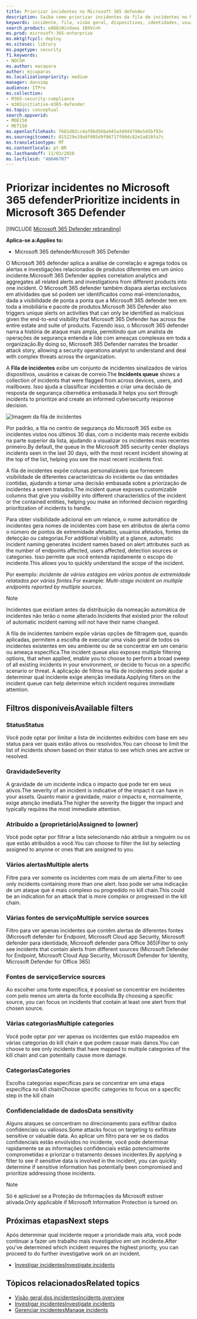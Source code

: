 ```yaml
---
title: Priorizar incidentes no Microsoft 365 defender
description: Saiba como priorizar incidentes da fila de incidentes no Microsoft 365 defender
keywords: incidente, fila, visão geral, dispositivos, identidades, usuários, caixa de correio, email, incidentes
search.product: eADQiWindows 10XVcnh
ms.prod: microsoft-365-enterprise
ms.mktglfcycl: deploy
ms.sitesec: library
ms.pagetype: security
f1.keywords:
- NOCSH
ms.author: macapara
author: mjcaparas
ms.localizationpriority: medium
manager: dansimp
audience: ITPro
ms.collection:
- M365-security-compliance
- m365initiative-m365-defender
ms.topic: conceptual
search.appverid:
- MOE150
- MET150
ms.openlocfilehash: f681d02cc4af8bd56ba945a3d944798e545bf93c
ms.sourcegitcommit: 815229e39a0f905d9f06717f00dc82e2a028fa7c
ms.translationtype: MT
ms.contentlocale: pt-BR
ms.lasthandoff: 11/03/2020
ms.locfileid: "48846707"
---
```

# <a name="prioritize-incidents-in-microsoft-365-defender"></a><span data-ttu-id="89311-104">Priorizar incidentes no Microsoft 365 defender</span><span class="sxs-lookup"><span data-stu-id="89311-104">Prioritize incidents in Microsoft 365 Defender</span></span>

[!INCLUDE [Microsoft 365 Defender rebranding](../includes/microsoft-defender.md)]


<span data-ttu-id="89311-105">**Aplica-se a:**</span><span class="sxs-lookup"><span data-stu-id="89311-105">**Applies to:**</span></span>
- <span data-ttu-id="89311-106">Microsoft 365 defender</span><span class="sxs-lookup"><span data-stu-id="89311-106">Microsoft 365 Defender</span></span>



<span data-ttu-id="89311-107">O Microsoft 365 defender aplica a análise de correlação e agrega todos os alertas e investigações relacionados de produtos diferentes em um único incidente.</span><span class="sxs-lookup"><span data-stu-id="89311-107">Microsoft 365 Defender applies correlation analytics and aggregates all related alerts and investigations from different products into one incident.</span></span> <span data-ttu-id="89311-108">O Microsoft 365 defender também dispara alertas exclusivos em atividades que só podem ser identificados como mal-intencionados, dada a visibilidade de ponta a ponta que a Microsoft 365 defender tem em toda a imobiliária e pacote de produtos.</span><span class="sxs-lookup"><span data-stu-id="89311-108">Microsoft 365 Defender also triggers unique alerts on activities that can only be identified as malicious given the end-to-end visibility that Microsoft 365 Defender has across the entire estate and suite of products.</span></span> <span data-ttu-id="89311-109">Fazendo isso, o Microsoft 365 defender narra a história de ataque mais ampla, permitindo que um analista de operações de segurança entenda e lide com ameaças complexas em toda a organização.</span><span class="sxs-lookup"><span data-stu-id="89311-109">By doing so, Microsoft 365 Defender narrates the broader attack story, allowing a security operations analyst to understand and deal with complex threats across the organization.</span></span>


<span data-ttu-id="89311-110">A **Fila de incidentes** exibe um conjunto de incidentes sinalizados de vários dispositivos, usuários e caixas de correio.</span><span class="sxs-lookup"><span data-stu-id="89311-110">The **Incidents queue** shows a collection of incidents that were flagged from across devices, users, and mailboxes.</span></span> <span data-ttu-id="89311-111">Isso ajuda a classificar incidentes e criar uma decisão de resposta de segurança cibernética embasada.</span><span class="sxs-lookup"><span data-stu-id="89311-111">It helps you sort through incidents to prioritize and create an informed cybersecurity response decision.</span></span>


![Imagem da fila de incidentes](../../media/incidents-queue.png) 

<span data-ttu-id="89311-113">Por padrão, a fila no centro de segurança do Microsoft 365 exibe os incidentes vistos nos últimos 30 dias, com o incidente mais recente exibido na parte superior da lista, ajudando a visualizar os incidentes mais recentes primeiro.</span><span class="sxs-lookup"><span data-stu-id="89311-113">By default, the queue in the Microsoft 365 security center displays incidents seen in the last 30 days, with the most recent incident showing at the top of the list, helping you see the most recent incidents first.</span></span>

<span data-ttu-id="89311-114">A fila de incidentes expõe colunas personalizáveis que fornecem visibilidade de diferentes características do incidente ou das entidades contidas, ajudando a tomar uma decisão embasada sobre a priorização de incidentes a serem tratados.</span><span class="sxs-lookup"><span data-stu-id="89311-114">The incident queue exposes customizable columns that give you visibility into different characteristics of the incident or the contained entities, helping you make an informed decision regarding prioritization of incidents to handle.</span></span>

<span data-ttu-id="89311-115">Para obter visibilidade adicional em um relance, o nome automático de incidentes gera nomes de incidentes com base em atributos de alerta como o número de pontos de extremidade afetados, usuários afetados, fontes de detecção ou categorias.</span><span class="sxs-lookup"><span data-stu-id="89311-115">For additional visibility at a glance, automatic incident naming generates incident names based on alert attributes such as the number of endpoints affected, users affected, detection sources or categories.</span></span> <span data-ttu-id="89311-116">Isso permite que você entenda rapidamente o escopo do incidente.</span><span class="sxs-lookup"><span data-stu-id="89311-116">This allows you to quickly understand the scope of the incident.</span></span>

<span data-ttu-id="89311-117">Por exemplo: *incidente de vários estágios em vários pontos de extremidade relatados por várias fontes.*</span><span class="sxs-lookup"><span data-stu-id="89311-117">For example: *Multi-stage incident on multiple endpoints reported by multiple sources.*</span></span>

> [!NOTE]
> <span data-ttu-id="89311-118">Incidentes que existiam antes da distribuição da nomeação automática de incidentes não terão o nome alterado.</span><span class="sxs-lookup"><span data-stu-id="89311-118">Incidents that existed prior the rollout of automatic incident naming will not have their name changed.</span></span>

<span data-ttu-id="89311-119">A fila de incidentes também expõe várias opções de filtragem que, quando aplicadas, permitem a escolha de executar uma visão geral de todos os incidentes existentes em seu ambiente ou de se concentrar em um cenário ou ameaça específica.</span><span class="sxs-lookup"><span data-stu-id="89311-119">The incident queue also exposes multiple filtering options, that when applied, enable you to choose to perform a broad sweep of all existing incidents in your environment, or decide to focus on a specific scenario or threat.</span></span> <span data-ttu-id="89311-120">A aplicação de filtros na fila de incidentes pode ajudar a determinar qual incidente exige atenção imediata.</span><span class="sxs-lookup"><span data-stu-id="89311-120">Applying filters on the incident queue can help determine which incident requires immediate attention.</span></span> 

## <a name="available-filters"></a><span data-ttu-id="89311-121">Filtros disponíveis</span><span class="sxs-lookup"><span data-stu-id="89311-121">Available filters</span></span>

### <a name="status"></a><span data-ttu-id="89311-122">Status</span><span class="sxs-lookup"><span data-stu-id="89311-122">Status</span></span>
<span data-ttu-id="89311-123">Você pode optar por limitar a lista de incidentes exibidos com base em seu status para ver quais estão ativos ou resolvidos.</span><span class="sxs-lookup"><span data-stu-id="89311-123">You can choose to limit the list of incidents shown based on their status to see which ones are active or resolved.</span></span>

### <a name="severity"></a><span data-ttu-id="89311-124">Gravidade</span><span class="sxs-lookup"><span data-stu-id="89311-124">Severity</span></span>
<span data-ttu-id="89311-125">A gravidade de um incidente indica o impacto que pode ter em seus ativos.</span><span class="sxs-lookup"><span data-stu-id="89311-125">The severity of an incident is indicative of the impact it can have in your assets.</span></span> <span data-ttu-id="89311-126">Quanto maior a gravidade, maior o impacto e, normalmente, exige atenção imediata.</span><span class="sxs-lookup"><span data-stu-id="89311-126">The higher the severity the bigger the impact and typically requires the most immediate attention.</span></span> 

### <a name="assigned-to-owner"></a><span data-ttu-id="89311-127">Atribuído a (proprietário)</span><span class="sxs-lookup"><span data-stu-id="89311-127">Assigned to (owner)</span></span>
<span data-ttu-id="89311-128">Você pode optar por filtrar a lista selecionando não atribuir a ninguém ou os que estão atribuídos a você.</span><span class="sxs-lookup"><span data-stu-id="89311-128">You can choose to filter the list by selecting assigned to anyone or ones that are assigned to you.</span></span>

### <a name="multiple-alerts"></a><span data-ttu-id="89311-129">Vários alertas</span><span class="sxs-lookup"><span data-stu-id="89311-129">Multiple alerts</span></span> 
<span data-ttu-id="89311-130">Filtre para ver somente os incidentes com mais de um alerta.</span><span class="sxs-lookup"><span data-stu-id="89311-130">Filter to see only incidents containing more than one alert.</span></span> <span data-ttu-id="89311-131">Isso pode ser uma indicação de um ataque que é mais complexo ou progredido no kill chain.</span><span class="sxs-lookup"><span data-stu-id="89311-131">This could be an indication for an attack that is more complex or progressed in the kill chain.</span></span> 


### <a name="multiple-service-sources"></a><span data-ttu-id="89311-132">Várias fontes de serviço</span><span class="sxs-lookup"><span data-stu-id="89311-132">Multiple service sources</span></span> 
<span data-ttu-id="89311-133">Filtro para ver apenas incidentes que contêm alertas de diferentes fontes (Microsoft defender for Endpoint, Microsoft Cloud app Security, Microsoft defender para identidade, Microsoft defender para Office 365)</span><span class="sxs-lookup"><span data-stu-id="89311-133">Filter to only see incidents that contain alerts from different sources (Microsoft Defender for Endpoint, Microsoft Cloud App Security, Microsoft Defender for Identity, Microsoft Defender for Office 365)</span></span>
### <a name="service-sources"></a><span data-ttu-id="89311-134">Fontes de serviço</span><span class="sxs-lookup"><span data-stu-id="89311-134">Service sources</span></span>
<span data-ttu-id="89311-135">Ao escolher uma fonte específica, é possível se concentrar em incidentes com pelo menos um alerta da fonte escolhida.</span><span class="sxs-lookup"><span data-stu-id="89311-135">By choosing a specific source, you can focus on incidents that contain at least one alert from that chosen source.</span></span> 

### <a name="multiple-categories"></a><span data-ttu-id="89311-136">Várias categorias</span><span class="sxs-lookup"><span data-stu-id="89311-136">Multiple categories</span></span> 
<span data-ttu-id="89311-137">Você pode optar por ver apenas os incidentes que estão mapeados em várias categorias do kill chain e que podem causar mais danos.</span><span class="sxs-lookup"><span data-stu-id="89311-137">You can choose to see only incidents that have mapped to multiple categories of the kill chain and can potentially cause more damage.</span></span> 

### <a name="categories"></a><span data-ttu-id="89311-138">Categorias</span><span class="sxs-lookup"><span data-stu-id="89311-138">Categories</span></span>
<span data-ttu-id="89311-139">Escolha categorias específicas para se concentrar em uma etapa específica no kill chain</span><span class="sxs-lookup"><span data-stu-id="89311-139">Choose specific categories to focus on a specific step in the kill chain</span></span>

### <a name="data-sensitivity"></a><span data-ttu-id="89311-140">Confidencialidade de dados</span><span class="sxs-lookup"><span data-stu-id="89311-140">Data sensitivity</span></span>
<span data-ttu-id="89311-141">Alguns ataques se concentram no direcionamento para exfiltrar dados confidenciais ou valiosos.</span><span class="sxs-lookup"><span data-stu-id="89311-141">Some attacks focus on targeting to exfiltrate sensitive or valuable data.</span></span> <span data-ttu-id="89311-142">Ao aplicar um filtro para ver se os dados confidenciais estão envolvidos no incidente, você pode determinar rapidamente se as informações confidenciais estão potencialmente comprometidas e priorizar o tratamento desses incidentes.</span><span class="sxs-lookup"><span data-stu-id="89311-142">By applying a filter to see if sensitive data is involved in the incident, you can quickly determine if sensitive information has potentially been compromised and prioritize addressing those incidents.</span></span>

>[!NOTE]
><span data-ttu-id="89311-143">Só é aplicável se a Proteção de Informações da Microsoft estiver ativada.</span><span class="sxs-lookup"><span data-stu-id="89311-143">Only applicable if Microsoft Information Protection is turned on.</span></span>


## <a name="next-steps"></a><span data-ttu-id="89311-144">Próximas etapas</span><span class="sxs-lookup"><span data-stu-id="89311-144">Next steps</span></span>
<span data-ttu-id="89311-145">Após determinar qual incidente requer a prioridade mais alta, você pode continuar a fazer um trabalho mais investigativo em um incidente.</span><span class="sxs-lookup"><span data-stu-id="89311-145">After you've determined which incident requires the highest priority, you can proceed to do further investigative work on an incident.</span></span>
- [<span data-ttu-id="89311-146">Investigar incidentes</span><span class="sxs-lookup"><span data-stu-id="89311-146">Investigate incidents</span></span>](investigate-incidents.md)


## <a name="related-topics"></a><span data-ttu-id="89311-147">Tópicos relacionados</span><span class="sxs-lookup"><span data-stu-id="89311-147">Related topics</span></span>
- [<span data-ttu-id="89311-148">Visão geral dos incidentes</span><span class="sxs-lookup"><span data-stu-id="89311-148">Incidents overview</span></span>](incidents-overview.md)
- [<span data-ttu-id="89311-149">Investigar incidentes</span><span class="sxs-lookup"><span data-stu-id="89311-149">Investigate incidents</span></span>](investigate-incidents.md)
- [<span data-ttu-id="89311-150">Gerenciar incidentes</span><span class="sxs-lookup"><span data-stu-id="89311-150">Manage incidents</span></span>](manage-incidents.md)
